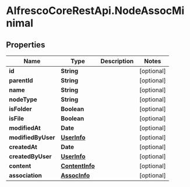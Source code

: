# AlfrescoCoreRestApi.NodeAssocMinimal

## Properties
Name | Type | Description | Notes
------------ | ------------- | ------------- | -------------
**id** | **String** |  | [optional] 
**parentId** | **String** |  | [optional] 
**name** | **String** |  | [optional] 
**nodeType** | **String** |  | [optional] 
**isFolder** | **Boolean** |  | [optional] 
**isFile** | **Boolean** |  | [optional] 
**modifiedAt** | **Date** |  | [optional] 
**modifiedByUser** | [**UserInfo**](UserInfo.md) |  | [optional] 
**createdAt** | **Date** |  | [optional] 
**createdByUser** | [**UserInfo**](UserInfo.md) |  | [optional] 
**content** | [**ContentInfo**](ContentInfo.md) |  | [optional] 
**association** | [**AssocInfo**](AssocInfo.md) |  | [optional] 



